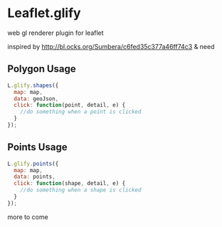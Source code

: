 # Leaflet.glify
web gl renderer plugin for leaflet


inspired by http://bl.ocks.org/Sumbera/c6fed35c377a46ff74c3 & need


## Polygon Usage
```javascript
L.glify.shapes({
  map: map,
  data: geoJson,
  click: function(point, detail, e) {
    //do something when a point is clicked
  }
});
```

## Points Usage
```javascript
L.glify.points({
  map: map,
  data: points,
  click: function(shape, detail, e) {
    //do something when a shape is clicked
  }
});
```

more to come